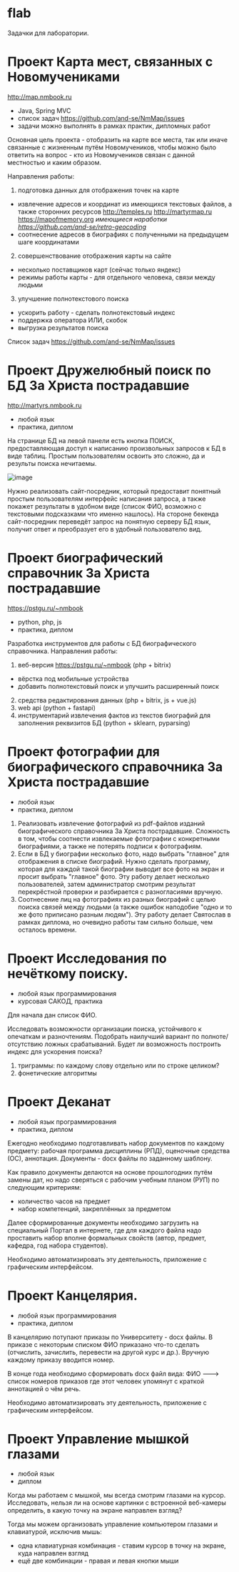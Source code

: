 # flab
Задачки для лаборатории.

# Проект Карта мест, связанных с Новомучениками
http://map.nmbook.ru
* Java, Spring MVC
* список задач https://github.com/and-se/NmMap/issues
* задачи можно выполнять в рамках практик, дипломных работ

Основная цель проекта - отобразить на карте все места, так или иначе связанные с жизненным путём Новомучеников, чтобы можно было ответить на вопрос - кто из Новомучеников связан с данной местностью и каким образом.

Направления работы:
1. подготовка данных для отображения точек на карте
  * извлечение адресов и координат из имеющихся текстовых файлов, а также сторонних ресурсов http://temples.ru http://martyrmap.ru https://mapofmemory.org 
  _имеющиеся наработки https://github.com/and-se/retro-geocoding_
  * соотнесение адресов в биографиях с полученными на предыдущем шаге координатами
2. совершенствование отображения карты на сайте  
  * несколько поставщиков карт (сейчас только яндекс)
  * режимы работы карты - для отдельного человека, связи между людьми
3. улучшение полнотекстового поиска
  * ускорить работу - сделать полнотекстовый индекс
  * поддержка оператора ИЛИ, скобок
  * выгрузка результатов поиска
  
  
Список задач https://github.com/and-se/NmMap/issues

# Проект Дружелюбный поиск по БД За Христа пострадавшие
http://martyrs.nmbook.ru

* любой язык
* практика, диплом

На странице БД на левой панели есть кнопка ПОИСК, предоставляющая доступ к написанию произвольных запросов к БД в виде таблиц.
Простым пользователям освоить это сложно, да и результы поиска нечитаемы.

![image](https://user-images.githubusercontent.com/11057112/236290797-f9959e31-cd58-4a66-b6fc-5701f2de4ebc.png)


Нужно реализовать сайт-посредник, который предоставит понятный простым пользователям интерфейс написания запроса, а также покажет результаты в удобном виде (список ФИО, возможно с текстовыми подсказками что именно нашлось).
На стороне бекенда сайт-посредник переведёт запрос на понятную серверу БД язык, получит ответ и преобразует его в удобный пользователю вид.

# Проект биографический справочник За Христа пострадавшие
https://pstgu.ru/~nmbook

* python, php, js
* практика, диплом

Разработка инструментов для работы с БД биографического справочника.
Направления работы:
1. веб-версия https://pstgu.ru/~nmbook (php + bitrix)
  * вёрстка под мобильные устройства
  * добавить полнотекстовый поиск и улучшить расширенный поиск
2. средства редактирования данных (php + bitrix, js + vue.js)
3. web api (python + fastapi)
4. инструментарий извлечения фактов из текстов биографий для заполнения реквизитов БД (python + sklearn, pyparsing)


# Проект фотографии для биографического справочника За Христа пострадавшие
* любой язык
* практика, диплом

1. Реализовать извлечение фотографий из pdf-файлов изданий биографического справочника За Христа пострадавшие. Сложность в том, чтобы соотнести извлекаемые фотографии с конкретными биографиями, а также не потерять подписи к фотографиям.
2. Если в БД у биографии несколько фото, надо выбрать "главное" для отображения в списке биографий. Нужно сделать программу, которая для каждой такой биографии выводит все фото на экран и просит выбрать "главное" фото. Эту работу делает несколько пользователей, затем администратор смотрим результат перекрёстной проверки и разбирается с разногласиями вручную.
3. Соотнесение лиц на фотографиях из разных биографий с целью поиска связей между людьми (а также ошибок наподобие "одно и то же фото приписано разным людям"). Эту работу делает Святослав в рамках диплома, но очевидно работы там сильно больше, чем осталось времени.

# Проект  Исследования по нечёткому поиску.
* любой язык программирования
* курсовая САКОД, практика

Для начала дан список ФИО.

Исследовать возможности организации поиска, устойчивого к опечаткам и разночтениям. Подобрать наилучший вариант по полноте/отсутствию ложных срабатываний. Будет ли возможность построить индекс для ускорения поиска?

1. триграммы: по каждому слову отдельно или по строке целиком?
2. фонетические алгоритмы

# Проект  Деканат
* любой язык программирования
* практика, диплом

Ежегодно необходимо подготавливать набор документов по каждому предмету: рабочая программа дисциплины (РПД), оценочные средства (ОС), аннотация. Документы - docx файлы по заданному шаблону. 

Как правило документы делаются на основе прошлогодних путём замены дат, но надо сверяться с рабочим учебным планом (РУП) по следующим критериям:
* количество часов на предмет
* набор компетенций, закреплённых за предметом

Далее сформированные документы необходимо загрузить на специальный Портал в интернете, где для каждого файла надо проставить набор вполне формальных свойств (автор, предмет, кафедра, год набора студентов).

Необходимо автоматизировать эту деятельность, приложение с графическим интерфейсом.

# Проект  Канцелярия.
* любой язык программирования
* практика, диплом


В канцелярию потупают приказы по Университету - docx файлы. В приказе с некоторым списком ФИО приказано что-то сделать (отчислить, зачислить, перевести на другой курс и др.). Вручную каждому приказу вводится номер.

В конце года необходимо сформировать docx файл вида: ФИО ---> список номеров приказов где этот человек упомянут с краткой аннотацией о чём речь.

Необходимо автоматизировать эту деятельность, приложение с графическим интерфейсом.

# Проект  Управление мышкой глазами
* любой язык
* диплом

Когда мы работаем с мышкой, мы всегда смотрим глазами на курсор.
Исследовать, нельзя ли на основе картинки с встроенной веб-камеры определить, в какую точку на экране направлен взгляд?

Тогда мы можем организовать управление компьютером глазами и клавиатурой, исключив мышь:
* одна клавиатурная комбинация - ставим курсор в точку на экране, куда направлен взгляд
* ещё две комбинации - правая и левая кнопки мыши



